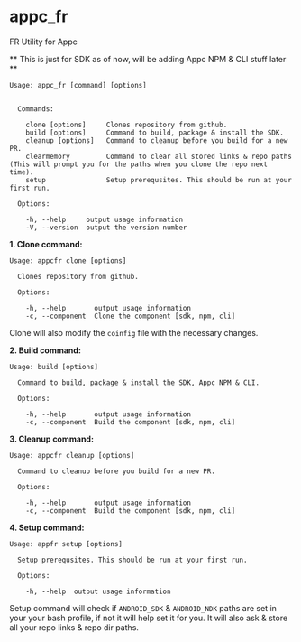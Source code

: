 # appc_fr
FR Utility for Appc

** This is just for SDK as of now, will be adding Appc NPM & CLI stuff later **
```
Usage: appc_fr [command] [options]


  Commands:

    clone [options]     Clones repository from github.
    build [options]     Command to build, package & install the SDK.
    cleanup [options]   Command to cleanup before you build for a new PR.
    clearmemory         Command to clear all stored links & repo paths (This will prompt you for the paths when you clone the repo next time).
    setup               Setup prerequsites. This should be run at your first run.

  Options:

    -h, --help     output usage information
    -V, --version  output the version number
```

**1. Clone command:**
```
Usage: appcfr clone [options]

  Clones repository from github.

  Options:

    -h, --help       output usage information
    -c, --component  Clone the component [sdk, npm, cli]
```
Clone will also modify the `coinfig` file with the necessary changes.

**2. Build command:**
```
Usage: build [options]

  Command to build, package & install the SDK, Appc NPM & CLI.

  Options:

    -h, --help       output usage information
    -c, --component  Build the component [sdk, npm, cli]
 ```
**3. Cleanup command:**
```
Usage: appcfr cleanup [options]

  Command to cleanup before you build for a new PR.

  Options:

    -h, --help       output usage information
    -c, --component  Build the component [sdk, npm, cli]
```
**4. Setup command:**
```
Usage: appfr setup [options]

  Setup prerequsites. This should be run at your first run.

  Options:

    -h, --help  output usage information
```
Setup command will check if `ANDROID_SDK` & `ANDROID_NDK` paths are set in your your bash profile, if not it will help set it for you. 
It will also ask & store all your repo links & repo dir paths.
